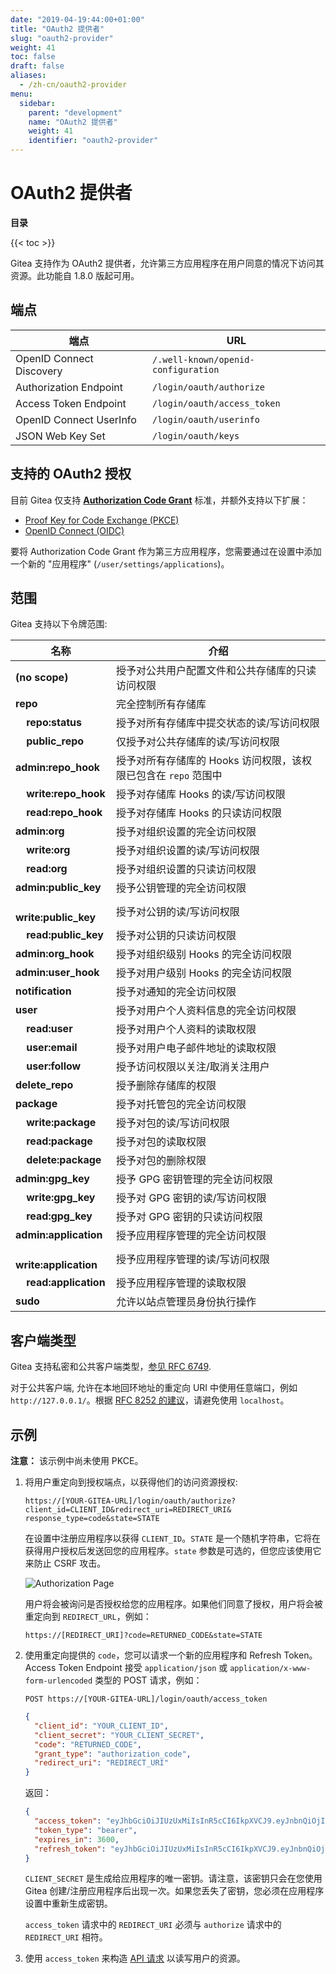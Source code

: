 ```yaml
---
date: "2019-04-19:44:00+01:00"
title: "OAuth2 提供者"
slug: "oauth2-provider"
weight: 41
toc: false
draft: false
aliases:
  - /zh-cn/oauth2-provider
menu:
  sidebar:
    parent: "development"
    name: "OAuth2 提供者"
    weight: 41
    identifier: "oauth2-provider"
---
```


# OAuth2 提供者

**目录**

{{< toc >}}

Gitea 支持作为 OAuth2 提供者，允许第三方应用程序在用户同意的情况下访问其资源。此功能自 1.8.0 版起可用。

## 端点

| 端点                     | URL                                 |
| ------------------------ | ----------------------------------- |
| OpenID Connect Discovery | `/.well-known/openid-configuration` |
| Authorization Endpoint   | `/login/oauth/authorize`            |
| Access Token Endpoint    | `/login/oauth/access_token`         |
| OpenID Connect UserInfo  | `/login/oauth/userinfo`             |
| JSON Web Key Set         | `/login/oauth/keys`                 |

## 支持的 OAuth2 授权

目前 Gitea 仅支持 [**Authorization Code Grant**](https://tools.ietf.org/html/rfc6749#section-1.3.1) 标准，并额外支持以下扩展：

- [Proof Key for Code Exchange (PKCE)](https://tools.ietf.org/html/rfc7636)
- [OpenID Connect (OIDC)](https://openid.net/specs/openid-connect-core-1_0.html#CodeFlowAuth)

要将 Authorization Code Grant 作为第三方应用程序，您需要通过在设置中添加一个新的 "应用程序" (`/user/settings/applications`)。

## 范围

Gitea 支持以下令牌范围:

| 名称 | 介绍 |
| ---- | ----------- |
| **(no scope)** | 授予对公共用户配置文件和公共存储库的只读访问权限 |
| **repo** | 完全控制所有存储库 |
| &nbsp;&nbsp;&nbsp; **repo:status** | 授予对所有存储库中提交状态的读/写访问权限 |
| &nbsp;&nbsp;&nbsp; **public_repo** | 仅授予对公共存储库的读/写访问权限 |
| **admin:repo_hook** | 授予对所有存储库的 Hooks 访问权限，该权限已包含在 `repo` 范围中 |
| &nbsp;&nbsp;&nbsp; **write:repo_hook** | 授予对存储库 Hooks 的读/写访问权限 |
| &nbsp;&nbsp;&nbsp; **read:repo_hook** | 授予对存储库 Hooks 的只读访问权限 |
| **admin:org** | 授予对组织设置的完全访问权限 |
| &nbsp;&nbsp;&nbsp; **write:org** | 授予对组织设置的读/写访问权限 |
| &nbsp;&nbsp;&nbsp; **read:org** | 授予对组织设置的只读访问权限 |
| **admin:public_key** | 授予公钥管理的完全访问权限 |
| &nbsp;&nbsp;&nbsp; **write:public_key** | 授予对公钥的读/写访问权限 |
| &nbsp;&nbsp;&nbsp; **read:public_key** | 授予对公钥的只读访问权限 |
| **admin:org_hook** | 授予对组织级别 Hooks 的完全访问权限 |
| **admin:user_hook** | 授予对用户级别 Hooks 的完全访问权限 |
| **notification** | 授予对通知的完全访问权限 |
| **user** | 授予对用户个人资料信息的完全访问权限 |
| &nbsp;&nbsp;&nbsp; **read:user** | 授予对用户个人资料的读取权限 |
| &nbsp;&nbsp;&nbsp; **user:email** | 授予对用户电子邮件地址的读取权限 |
| &nbsp;&nbsp;&nbsp; **user:follow** | 授予访问权限以关注/取消关注用户 |
| **delete_repo** | 授予删除存储库的权限 |
| **package** | 授予对托管包的完全访问权限 |
| &nbsp;&nbsp;&nbsp; **write:package** | 授予对包的读/写访问权限 |
| &nbsp;&nbsp;&nbsp; **read:package** | 授予对包的读取权限 |
| &nbsp;&nbsp;&nbsp; **delete:package** | 授予对包的删除权限 |
| **admin:gpg_key** | 授予 GPG 密钥管理的完全访问权限 |
| &nbsp;&nbsp;&nbsp; **write:gpg_key** | 授予对 GPG 密钥的读/写访问权限 |
| &nbsp;&nbsp;&nbsp; **read:gpg_key** | 授予对 GPG 密钥的只读访问权限 |
| **admin:application** | 授予应用程序管理的完全访问权限 |
| &nbsp;&nbsp;&nbsp; **write:application** | 授予应用程序管理的读/写访问权限 |
| &nbsp;&nbsp;&nbsp; **read:application** | 授予应用程序管理的读取权限 |
| **sudo** | 允许以站点管理员身份执行操作 |

## 客户端类型

Gitea 支持私密和公共客户端类型，[参见 RFC 6749](https://datatracker.ietf.org/doc/html/rfc6749#section-2.1).

对于公共客户端, 允许在本地回环地址的重定向 URI 中使用任意端口，例如 `http://127.0.0.1/`。根据 [RFC 8252 的建议](https://datatracker.ietf.org/doc/html/rfc8252#section-8.3)，请避免使用 `localhost`。

## 示例

**注意：** 该示例中尚未使用 PKCE。

1. 将用户重定向到授权端点，以获得他们的访问资源授权:

   ```curl
   https://[YOUR-GITEA-URL]/login/oauth/authorize?client_id=CLIENT_ID&redirect_uri=REDIRECT_URI& response_type=code&state=STATE
   ```

   在设置中注册应用程序以获得 `CLIENT_ID`。`STATE` 是一个随机字符串，它将在获得用户授权后发送回您的应用程序。`state` 参数是可选的，但您应该使用它来防止 CSRF 攻击。

   ![Authorization Page](/authorize.png)

   用户将会被询问是否授权给您的应用程序。如果他们同意了授权，用户将会被重定向到 `REDIRECT_URL`，例如：

   ```curl
   https://[REDIRECT_URI]?code=RETURNED_CODE&state=STATE
   ```

2. 使用重定向提供的 `code`，您可以请求一个新的应用程序和 Refresh Token。Access Token Endpoint 接受 `application/json` 或 `application/x-www-form-urlencoded` 类型的 POST 请求，例如：

   ```curl
   POST https://[YOUR-GITEA-URL]/login/oauth/access_token
   ```

   ```json
   {
     "client_id": "YOUR_CLIENT_ID",
     "client_secret": "YOUR_CLIENT_SECRET",
     "code": "RETURNED_CODE",
     "grant_type": "authorization_code",
     "redirect_uri": "REDIRECT_URI"
   }
   ```

   返回：

   ```json
   {
     "access_token": "eyJhbGciOiJIUzUxMiIsInR5cCI6IkpXVCJ9.eyJnbnQiOjIsInR0IjowLCJleHAiOjE1NTUxNzk5MTIsImlhdCI6MTU1NTE3NjMxMn0.0-iFsAwBtxuckA0sNZ6QpBQmywVPz129u75vOM7wPJecw5wqGyBkmstfJHAjEOqrAf_V5Z-1QYeCh_Cz4RiKug",
     "token_type": "bearer",
     "expires_in": 3600,
     "refresh_token": "eyJhbGciOiJIUzUxMiIsInR5cCI6IkpXVCJ9.eyJnbnQiOjIsInR0IjoxLCJjbnQiOjEsImV4cCI6MTU1NzgwNDMxMiwiaWF0IjoxNTU1MTc2MzEyfQ.S_HZQBy4q9r5SEzNGNIoFClT43HPNDbUdHH-GYNYYdkRfft6XptJBkUQscZsGxOW975Yk6RbgtGvq1nkEcklOw"
   }
   ```

   `CLIENT_SECRET` 是生成给应用程序的唯一密钥。请注意，该密钥只会在您使用 Gitea 创建/注册应用程序后出现一次。如果您丢失了密钥，您必须在应用程序设置中重新生成密钥。

   `access_token` 请求中的 `REDIRECT_URI` 必须与 `authorize` 请求中的 `REDIRECT_URI` 相符。

3. 使用 `access_token` 来构造 [API 请求](https://docs.gitea.io/en-us/api-usage#oauth2) 以读写用户的资源。

